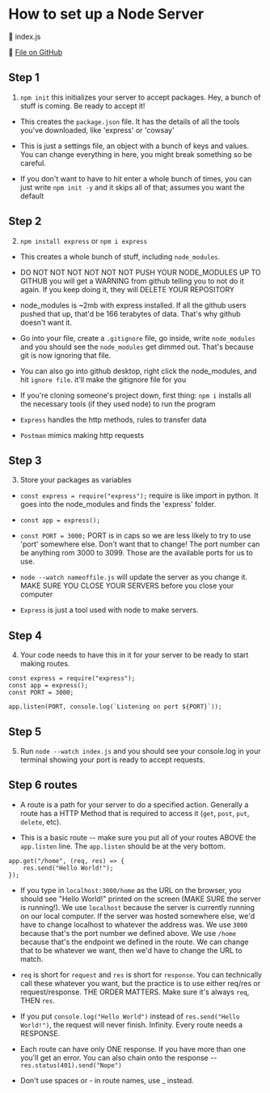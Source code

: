 # How to set up a Node Server

📂 index.js

🔗 [File on GitHub]()

## Step 1

1. `npm init` this initializes your server to accept packages. Hey, a bunch of stuff is coming. Be ready to accept it!

-   This creates the `package.json` file. It has the details of all the tools you've downloaded, like 'express' or 'cowsay'

-   This is just a settings file, an object with a bunch of keys and values. You can change everything in here, you might break something so be careful.

-   If you don't want to have to hit enter a whole bunch of times, you can just write `npm init -y` and it skips all of that; assumes you want the default

## Step 2

2. `npm install express` or `npm i express`

-   This creates a whole bunch of stuff, including `node_modules`.

-   DO NOT NOT NOT NOT NOT NOT PUSH YOUR NODE_MODULES UP TO GITHUB you will get a WARNING from github telling you to not do it again. If you keep doing it, they will DELETE YOUR REPOSITORY

-   node_modules is ~2mb with express installed. If all the github users pushed that up, that'd be 166 terabytes of data. That's why github doesn't want it.

-   Go into your file, create a `.gitignore` file, go inside, write `node_modules` and you should see the `node_modules` get dimmed out. That's because git is now ignoring that file.

-   You can also go into github desktop, right click the node_modules, and hit `ignore file`. it'll make the gitignore file for you

-   If you're cloning someone's project down, first thing: `npm i` installs all the necessary tools (if they used node) to run the program

-   `Express` handles the http methods, rules to transfer data

-   `Postman` mimics making http requests

## Step 3

3. Store your packages as variables

-   `const express = require("express");` require is like import in python. It goes into the node_modules and finds the 'express' folder.

-   `const app = express();`

-   `const PORT = 3000;` PORT is in caps so we are less likely to try to use 'port' somewhere else. Don't want that to change! The port number can be anything rom 3000 to 3099. Those are the available ports for us to use.

-   `node --watch nameoffile.js` will update the server as you change it. MAKE SURE YOU CLOSE YOUR SERVERS before you close your computer

-   `Express` is just a tool used with node to make servers.

## Step 4

4. Your code needs to have this in it for your server to be ready to start making routes.

```
const express = require("express");
const app = express();
const PORT = 3000;

app.listen(PORT, console.log(`Listening on port ${PORT}`));
```

## Step 5

5. Run `node --watch index.js` and you should see your console.log in your terminal showing your port is ready to accept requests.

## Step 6 routes

-   A route is a path for your server to do a specified action. Generally a route has a HTTP Method that is required to access it (`get`, `post`, `put`, `delete`, etc).

-   This is a basic route -- make sure you put all of your routes ABOVE the `app.listen` line. The `app.listen` should be at the very bottom.

```
app.get("/home", (req, res) => {
    res.send("Hello World!");
});
```

-   If you type in `localhost:3000/home` as the URL on the browser, you should see "Hello World!" printed on the screen (MAKE SURE the server is running!). We use `localhost` because the server is currently running on our local computer. If the server was hosted somewhere else, we'd have to change localhost to whatever the address was. We use `3000` because that's the port number we defined above. We use `/home` because that's the endpoint we defined in the route. We can change that to be whatever we want, then we'd have to change the URL to match.

-   `req` is short for `request` and `res` is short for `response`. You can technically call these whatever you want, but the practice is to use either req/res or request/response. THE ORDER MATTERS. Make sure it's always `req`, THEN `res`.

-   If you put `console.log("Hello World")` instead of `res.send("Hello World!")`, the request will never finish. Infinity. Every route needs a RESPONSE.

-   Each route can have only ONE response. If you have more than one you'll get an error. You can also chain onto the response -- `res.status(401).send("Nope")`

-   Don't use spaces or - in route names, use \_ instead.
